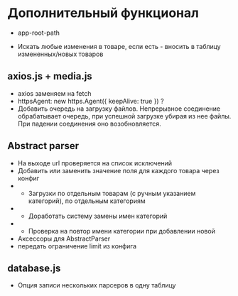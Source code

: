 # Дополнительный функционал

- app-root-path

- Искать любые изменения в товаре, если есть - вносить в таблицу измененных/новых товаров

## axios.js + media.js

- axios заменяем на fetch
- httpsAgent: new https.Agent({ keepAlive: true }) ?
- Добавить очередь на загрузку файлов. Непрерывное соединение обрабатывает очередь, при успешной загрузке убирая из нее файлы. При падении соединения оно возобновляется.

## Abstract parser

- На выходе url проверяется на список исключений
- Добавить или заменить значение поля для каждого товара через конфиг
- - Загрузки по отдельным товарам (с ручным указанием категорий), по отдельным категориям
- - Доработать систему замены имен категорий
- - Проверка на повтор имени категории при добавлении новой
- Аксессоры для AbstractParser
- передать ограничение limit из конфига

## database.js

- Опция записи нескольких парсеров в одну таблицу
